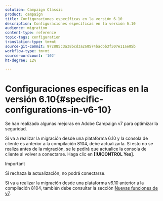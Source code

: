 ```yaml
---
solution: Campaign Classic
product: campaign
title: Configuraciones específicas en la versión 6.10
description: Configuraciones específicas en la versión 6.10
audience: migration
content-type: reference
topic-tags: configuration
translation-type: tm+mt
source-git-commit: 972885c3a38bcd3a260574bacbb3f507e11ae05b
workflow-type: tm+mt
source-wordcount: '102'
ht-degree: 12%

---
```



# Configuraciones específicas en la versión 6.10{#specific-configurations-in-v6-10}

Se han realizado algunas mejoras en Adobe Campaign v7 para optimizar la seguridad.

Si va a realizar la migración desde una plataforma 6.10 y la consola de cliente es anterior a la compilación 8104, debe actualizarla. Si esto no se realiza antes de la migración, se le pedirá que actualice la consola de cliente al volver a conectarse. Haga clic en **[!UICONTROL Yes]**.

>[!IMPORTANT]
>
>Si rechaza la actualización, no podrá conectarse.

Si va a realizar la migración desde una plataforma v6.10 anterior a la compilación 8104, también debe consultar la sección [Nuevas funciones de v7](../../migration/using/general-configurations.md#new-features-in-v7).
